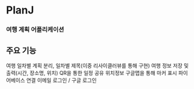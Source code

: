 # PlanJ
<h3> 여행 계획 어플리케이션 </h3>

<h2> 주요 기능 </h2>
여행 일차별 계획 분리, 일차별 제목(이중 리사이클러뷰를 통해 구현)
여행 정보 저장 및 출력(시간, 장소명, 위치)
QR을 통한 일정 공유
위치정보 구글맵을 통해 마커 표시
파이어베이스 연결
이메일 로그인 / 구글 로그인
